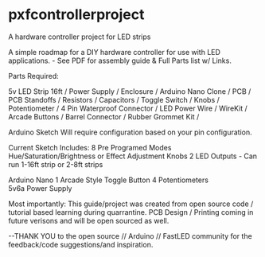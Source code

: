 # pxfcontrollerproject
A hardware controller project for LED strips

A simple roadmap for a DIY hardware controller for use with LED applications. - See PDF for assembly guide & Full Parts list w/ Links. 

Parts Required: 

5v LED Strip 16ft /
Power Supply / 
Enclosure / 
Arduino Nano Clone / 
PCB / 
PCB Standoffs / 
Resistors / 
Capacitors / 
Toggle Switch / 
Knobs / 
Potentiometer / 
4 Pin Waterproof Connector / 
LED Power Wire / 
WireKit / 
Arcade Buttons / 
Barrel Connector / 
Rubber Grommet Kit / 


Arduino Sketch Will require configuration based on your pin configuration. 

Current Sketch Includes: 
8 Pre Programed Modes
Hue/Saturation/Brightness or Effect Adjustment Knobs 
2 LED Outputs - Can run 1-16ft strip or 2-8ft strips 


Arduino Nano 
1 Arcade Style Toggle Button 
4 Potentiometers  
5v6a Power Supply


Most importantly: This guide/project was created from open source code / tutorial based learning during quarrantine. 
PCB Design / Printing coming in future verisons and will be open sourced as well. 

--THANK YOU to the open source // Arduino // FastLED community for the feedback/code suggestions/and inspiration. 
